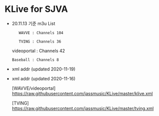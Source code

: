 # KLive for SJVA

* 20.11.13 기준 m3u List

         WAVVE : Channels 104
   
         TVING : Channels 36
  
   videoportal : Channels 42
   
      Baseball : Channels 8
   
* xml addr (updated 2020-11-19)

* xml addr (updated 2020-11-16)

  [WAVVE/videoportal]
  https://raw.githubusercontent.com/jassmusic/KLive/master/klive.xml

  [TVING]
  https://raw.githubusercontent.com/jassmusic/KLive/master/tving.xml


